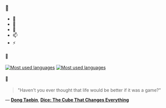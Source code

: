 ### 👋

- 🔭
- 🌱
- 💬
- 📫
- ⚡

#### 🧏

[![Most used languages](https://github-readme-stats-aynah.vercel.app/api/top-langs/?username=aynh&theme=solarized-dark&langs_count=6&layout=compact&hide_title=true)](https://github.com/anuraghazra/github-readme-stats#gh-dark-mode-only)
[![Most used languages](https://github-readme-stats-aynah.vercel.app/api/top-langs/?username=aynh&theme=solarized-light&langs_count=6&layout=compact&hide_title=true)](https://github.com/anuraghazra/github-readme-stats#gh-light-mode-only)

#### 💬

> "Haven't you ever thought that life would be better if it was a game?"

&mdash; [**Dong Taebin**](https://myanimelist.net/character.php?q=Dong%20Taebin&cat=character), [**Dice: The Cube That Changes Everything**](https://myanimelist.net/search/all?q=Dice%3A%20The%20Cube%20That%20Changes%20Everything&cat=all)
